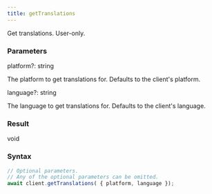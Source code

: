 ```yaml
---
title: getTranslations
---
```


Get translations. User-only.


### Parameters 

<div class="flex flex-col gap-3"><div class="flex flex-col gap-3"><div><div class="flex gap-2"><div class="font-mono p" id="p_platform" data-anchor><span class="font-bold">platform</span><span class="opacity-50"><span title="Optional" class="cursor-help">?</span>:</span> <span>string</span></div></div><div class="pl-3"><div class="no-margin">

The platform to get translations for. Defaults to the client's platform.

</div></div></div><div><div class="flex gap-2"><div class="font-mono p" id="p_language" data-anchor><span class="font-bold">language</span><span class="opacity-50"><span title="Optional" class="cursor-help">?</span>:</span> <span>string</span></div></div><div class="pl-3"><div class="no-margin">

The language to get translations for. Defaults to the client's language.

</div></div></div></div></div>

### Result 

<div class="font-mono"><span>void</span></div>

### Syntax

```ts
// Optional parameters.
// Any of the optional parameters can be omitted.
await client.getTranslations( { platform, language });
```



